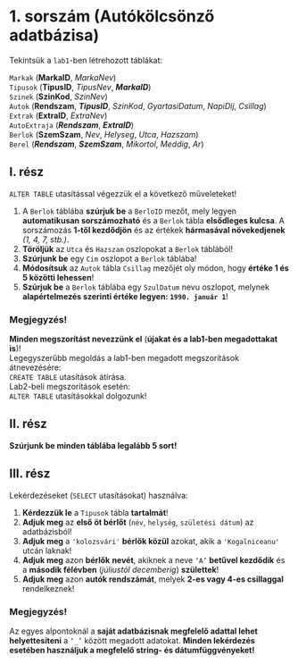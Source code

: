 # 1. sorszám (Autókölcsönző adatbázisa)

Tekintsük a `lab1`-ben létrehozott táblákat:

`Markak` (**MarkaID**, *MarkaNev*)<br>
`Tipusok` (**TipusID**, *TipusNev*, ***MarkaID***)<br>
`Szinek` (**SzinKod**, *SzinNev*)<br>
`Autok` (**Rendszam**, ***TipusID***, *SzinKod*, *GyartasiDatum*, *NapiDij*, *Csillag*)<br>
`Extrak` (**ExtraID**, *ExtraNev*)<br>
`AutoExtraja` (***Rendszam***, ***ExtraID***)<br>
`Berlok` (**SzemSzam**, *Nev*, *Helyseg*, *Utca*, *Hazszam*)<br>
`Berel` (***Rendszam***, ***SzemSzam***, *Mikortol*, *Meddig*, *Ar*)<br>

## I. rész
`ALTER TABLE` utasítással végezzük el a következő műveleteket!
1. A `Berlok` táblába **szúrjuk be** a `BerloID` mezőt, mely legyen **automatikusan sorszámozható** és a `Berlok` tábla **elsődleges kulcsa**. A sorszámozás **1-től kezdődjön** és az értékek **hármasával növekedjenek** *(1, 4, 7, stb.)*.
2. **Töröljük** az `Utca` és `Hazszam` oszlopokat a `Berlok` táblából!
3. **Szúrjunk be** egy `Cim` oszlopot a `Berlok` táblába!
4. **Módosítsuk** az `Autok` tábla `Csillag` mezőjét oly módon, hogy **értéke 1 és 5 közötti lehessen**!
5. **Szúrjuk be** a `Berlok` táblába egy `SzulDatum` nevu oszlopot, melynek **alapértelmezés szerinti értéke legyen: `1990. január 1`**!


### **Megjegyzés!**
**Minden megszorítást nevezzünk el** (**újakat és a lab1-ben megadottakat is**)!<br>Legegyszerűbb megoldás a lab1-ben megadott megszorítások átnevezésére:<br>
<tab>`CREATE TABLE` utasítások átírása.<br>Lab2-beli megszorítások esetén:<br>`ALTER TABLE` utasításokkal dolgozunk!


## II. rész
**Szúrjunk be minden táblába legalább 5 sort!**

## III.  rész

Lekérdezéseket (`SELECT` utasításokat) használva:

1. **Kérdezzük le** a `Tipusok` tábla **tartalmát**!
2. **Adjuk meg** az **első öt bérlőt** (`név`, `helység`, `születési dátum`) az adatbázisból!
3. **Adjuk meg** a `'kolozsvári'` **bérlők közül** azokat, akik a `'Kogalniceanu'` utcán laknak!
4. **Adjuk meg** azon **bérlők** **nevét**, akiknek a neve `‘A’` **betűvel kezdődik** és a **második félévben** (*júliustól decemberig*) **születtek**!
5. **Adjuk meg** azon **autók rendszámát**, melyek **2-es vagy 4-es csillaggal** rendelkeznek!

### Megjegyzés!
Az egyes alpontoknál a **saját adatbázisnak megfelelő adattal lehet helyettesíteni** a `‘_’` között megadott adatokat. **Minden lekérdezés esetében használjuk a megfelelő string- és dátumfüggvényeket!**
